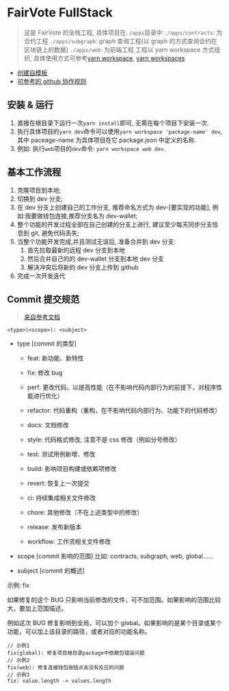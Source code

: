<!--
 * @Author: Nicodemus nicodemusdu@gmail.com
 * @Date: 2022-12-17 14:38:17
 * @LastEditors: Nicodemus nicodemusdu@gmail.com
 * @LastEditTime: 2022-12-29 12:13:51
 * @FilePath: /FairVote-Fullstack/README.md
 * @Description:
 *
 * Copyright (c) 2022 by Nicodemus nicodemusdu@gmail.com, All Rights Reserved.
-->

# FairVote FullStack

> 这是 FairVote 的全栈工程, 具体项目在`./apps`目录中
> `./apps/contracts`: 为合约工程
> `./apps/subgraph`: graph 查询工程(以 graph 的方式查询合约在区块链上的数据)
> `./apps/web`: 为前端工程
> 工程以 yarn workspace 方式组织, 具体使用方式可参考[yarn workspace](https://classic.yarnpkg.com/lang/en/docs/cli/workspace/), [yarn workspaces](https://classic.yarnpkg.com/lang/en/docs/cli/workspaces/)

-   [创建自模板](https://github.com/semaphore-protocol/boilerplate/)
-   [可参考的 github 协作规则](https://www.jianshu.com/p/ab543916d799)

## 安装 & 运行

1. 直接在根目录下运行一次`yarn install`即可, 无需在每个项目下安装一次.
2. 执行具体项目的`yarn dev`命令可以使用`yarn workspace 'package-name' dev`, 其中 paceage-name 为具体项目在它 package.json 中定义的名称.
3. 例如: 执行`web`项目的`dev`命令: `yarn workspace web dev`.

## 基本工作流程

1. 克隆项目到本地;
2. 切换到 dev 分支;
3. 在 dev 分支上创建自己的工作分支, 推荐命名方式为 dev-[要实现的功能], 例如:我要做钱包连接,推荐分支名为 dev-wallet;
4. 整个功能的开发过程全部在自己创建的分支上进行, 建议至少每天同步分支信息到 git, 避免代码丢失;
5. 当整个功能开发完成,并且测试无误后, 准备合并到 dev 分支:
    1. 首先拉取最新的远程 dev 分支到本地
    2. 然后合并自己的的 dev-wallet 分支到本地 dev 分支
    3. 解决冲突后将新的 dev 分支上传到 github
6. 完成一次开发迭代

## Commit 提交规范

> [来自参考文档](https://www.jianshu.com/p/ab543916d799)

```
<type>(<scope>): <subject>
```

-   type [commit 的类型]

    -   feat: 新功能、新特性

    -   fix: 修改 bug

    -   perf: 更改代码，以提高性能（在不影响代码内部行为的前提下，对程序性能进行优化）

    -   refactor: 代码重构（重构，在不影响代码内部行为、功能下的代码修改）

    -   docs: 文档修改

    -   style: 代码格式修改, 注意不是 css 修改（例如分号修改）

    -   test: 测试用例新增、修改

    -   build: 影响项目构建或依赖项修改

    -   revert: 恢复上一次提交

    -   ci: 持续集成相关文件修改

    -   chore: 其他修改（不在上述类型中的修改）

    -   release: 发布新版本

    -   workflow: 工作流相关文件修改

-   scope [commit 影响的范围]
    比如: contracts, subgraph, web, global......

-   subject [commit 的概述]

示例:
fix

如果修复的这个 BUG 只影响当前修改的文件，可不加范围。如果影响的范围比较大，要加上范围描述。

例如这次 BUG 修复影响到全局，可以加个 global。如果影响的是某个目录或某个功能，可以加上该目录的路径，或者对应的功能名称。

```
// 示例1
fix(global): 修复项目根目录package中依赖包错误问题
// 示例2
fix(web): 修复连接钱包按钮点击没有反应的问题
// 示例3
fix: value.length -> values.length
```
